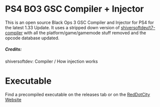 # PS4 BO3 GSC Compiler + Injector
This is an open source Black Ops 3 GSC Compiler and Injector for PS4 for the latest 1.33 Update.
It uses a stripped down version of [shiversoftdev/t7-compiler](https://github.com/shiversoftdev/t7-compiler) with all the platform/game/gamemode stuff removed and the opcode database updated.

##### Credits:
shiversoftdev: Compiler / How injection works

# Executable
Find a precompiled executable on the releases tab or on the [RedDotCity Website](https://community.reddotcity.com/threads/ps4-black-ops-3-latest-update-1-33-gsc-compiler-and-injector.84/)
